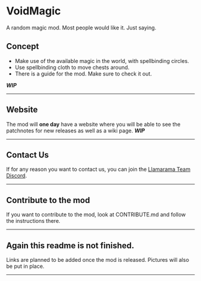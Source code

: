 # VoidMagic
A random magic mod. Most people would like it. Just saying.

## Concept
* Make use of the available magic in the world, with spellbinding circles.
* Use spellbinding cloth to move chests around.
* There is a guide for the mod. Make sure to check it out.

_***WIP***_

---
## Website
The mod will **one day** have a website where you will be able to see the patchnotes for new releases as well as a wiki page.
__***WIP***__

---
## Contact Us
If for any reason you want to contact us, you can join the [Llamarama Team Discord](https://discord.gg/M7e7tYCKZk).

---
## Contribute to the mod
If you want to contribute to the mod, look at CONTRIBUTE.md and follow the instructions there.

---

## Again this readme is not finished.
Links are planned to be added once the mod is released. Pictures will also be put in place.

---
